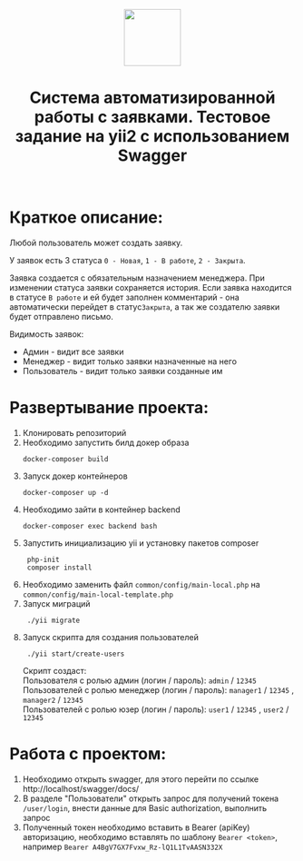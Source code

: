 <p align="center">
    <a href="https://github.com/yiisoft" target="_blank">
        <img src="https://avatars0.githubusercontent.com/u/993323" height="100px">
    </a>
    <h1 align="center">Система автоматизированной работы с заявками. Тестовое задание на yii2 с использованием Swagger</h1>
    <br>
</p>

# Краткое описание:
Любой пользователь может создать заявку.

У заявок есть 3 статуса ```0 - Новая```, ```1 - В работе```, ```2 - Закрыта```.

Заявка создается с обязательным назначением менеджера. При изменении статуса заявки сохраняется история.
Если заявка находится в статусе ```В работе``` и ей будет заполнен комментарий - она автоматически перейдет в статус```Закрыта```,
а так же создателю заявки будет отправлено письмо.

Видимость заявок:
- Админ - видит все заявки
- Менеджер - видит только заявки назначенные на него 
- Пользователь - видит только заявки созданные им



# Развертывание проекта:
1. Клонировать репозиторий
2. Необходимо запустить билд докер образа
    ```
    docker-composer build
    ```
3. Запуск докер контейнеров
    ```
    docker-composer up -d
    ```
4. Необходимо зайти в контейнер backend
   ```
   docker-composer exec backend bash
    ```
5. Запустить инициализацию yii и установку пакетов composer
   ```
    php-init
    composer install
    ```
6. Необходимо заменить файл ```common/config/main-local.php``` на ```common/config/main-local-template.php```
7. Запуск миграций
   ```
    ./yii migrate
    ```
8. Запуск скрипта для создания пользователей
   ```
    ./yii start/create-users
    ```
   Скрипт создаст: <br>
   Пользователя с ролью админ (логин / пароль): ```admin``` / ```12345```<br>
   Пользователей с ролью менеджер (логин / пароль): ```manager1``` / ```12345``` , ```manager2``` / ```12345``` <br>
   Пользователей с ролью юзер (логин / пароль): ```user1``` / ```12345``` , ```user2``` / ```12345``` <br>

# Работа с проектом:
1. Необходимо открыть swagger, для этого перейти по ссылке http://localhost/swagger/docs/
2. В разделе "Пользователи" открыть запрос для получений токена ```/user/login```, внести данные для Basic authorization, выполнить запрос
3. Полученный токен необходимо вставить в Bearer (apiKey) авторизацию, необходимо вставлять по шаблону ```Bearer <token>```, например ```Bearer A4BgV7GX7Fvxw_Rz-lQ1L1TvAASN332X```

